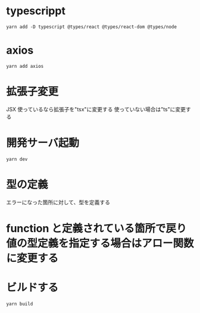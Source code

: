 # typescrippt

```
yarn add -D typescript @types/react @types/react-dom @types/node
```

# axios

```
yarn add axios
```

# 拡張子変更

JSX 使っているなら拡張子を"tsx"に変更する
使っていない場合は"ts"に変更する

# 開発サーバ起動

`yarn dev`

# 型の定義

エラーになった箇所に対して、型を定義する

# function と定義されている箇所で戻り値の型定義を指定する場合はアロー関数に変更する

# ビルドする

`yarn build`
